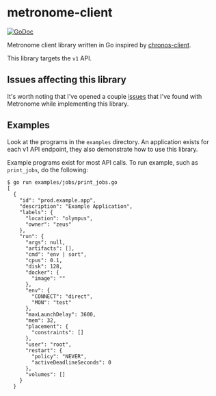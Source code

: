 # metronome-client

[![GoDoc](https://godoc.org/github.com/mindscratch/metronome-client?status.png)](https://godoc.org/github.com/mindscratch/metronome-client)

Metronome client library written in Go inspired by [chronos-client](https://github.com/yieldbot/chronos-client/).

This library targets the `v1` API.

## Issues affecting this library

It's worth noting that I've opened a couple [issues](https://github.com/dcos/metronome/issues/created_by/mindscratch) that I've found with Metronome while implementing this library.

## Examples

Look at the programs in the `examples` directory. An application exists for each v1 API endpoint, they also demonstrate how to use this library.

Example programs exist for most API calls. To run example, such as `print_jobs`, do the following:

```
$ go run examples/jobs/print_jobs.go
[
  {
    "id": "prod.example.app",
    "description": "Example Application",
    "labels": {
      "location": "olympus",
      "owner": "zeus"
    },
    "run": {
      "args": null,
      "artifacts": [],
      "cmd": "env | sort",
      "cpus": 0.1,
      "disk": 128,
      "docker": {
        "image": ""
      },
      "env": {
        "CONNECT": "direct",
        "MON": "test"
      },
      "maxLaunchDelay": 3600,
      "mem": 32,
      "placement": {
        "constraints": []
      },
      "user": "root",
      "restart": {
        "policy": "NEVER",
        "activeDeadlineSeconds": 0
      },
      "volumes": []
    }
  }
```
